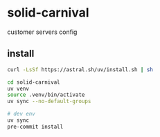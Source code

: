 # solid-carnival
customer servers config

## install
```bash
curl -LsSf https://astral.sh/uv/install.sh | sh

cd solid-carnival
uv venv
source .venv/bin/activate
uv sync --no-default-groups

# dev env
uv sync
pre-commit install